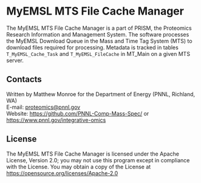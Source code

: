 # MyEMSL MTS File Cache Manager

The MyEMSL MTS File Cache Manager is a part of PRISM, the Proteomics Research Information and Management System.
The software processes the MyEMSL Download Queue in the Mass and Time Tag System (MTS) to download files required for processing.
Metadata is tracked in tables `T_MyEMSL_Cache_Task` and `T_MyEMSL_FileCache` in MT_Main on a given MTS server.

## Contacts

Written by Matthew Monroe for the Department of Energy (PNNL, Richland, WA) \
E-mail: proteomics@pnnl.gov \
Website: https://github.com/PNNL-Comp-Mass-Spec/ or https://www.pnnl.gov/integrative-omics

## License

The MyEMSL MTS File Cache Manager is licensed under the Apache License, Version 2.0; 
you may not use this program except in compliance with the License.  You may obtain 
a copy of the License at https://opensource.org/licenses/Apache-2.0
